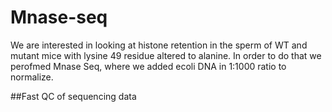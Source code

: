 # Mnase-seq
We are interested in looking at histone retention in the sperm of WT and mutant mice with lysine 49 residue altered to alanine. In order to do that we perofmed Mnase Seq, where we added ecoli DNA in 1:1000 ratio to normalize. 

##Fast QC of sequencing data 

